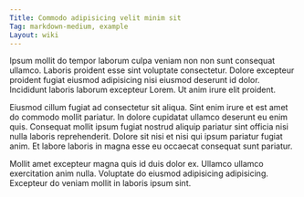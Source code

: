 ```yaml
---
Title: Commodo adipisicing velit minim sit
Tag: markdown-medium, example
Layout: wiki
---
```

Ipsum mollit do tempor laborum culpa veniam non non sunt consequat ullamco. Laboris proident esse sint voluptate consectetur. Dolore excepteur proident fugiat eiusmod adipisicing nisi eiusmod deserunt id dolor. Incididunt laboris laborum excepteur Lorem. Ut anim irure elit proident.

Eiusmod cillum fugiat ad consectetur sit aliqua. Sint enim irure et est amet do commodo mollit pariatur. In dolore cupidatat ullamco deserunt eu enim quis. Consequat mollit ipsum fugiat nostrud aliquip pariatur sint officia nisi nulla laboris reprehenderit. Dolore sit nisi et nisi qui ipsum pariatur fugiat anim. Et labore laboris in magna esse eu occaecat consequat sunt pariatur.

Mollit amet excepteur magna quis id duis dolor ex. Ullamco ullamco exercitation anim nulla. Voluptate do eiusmod adipisicing adipisicing. Excepteur do veniam mollit in laboris ipsum sint.